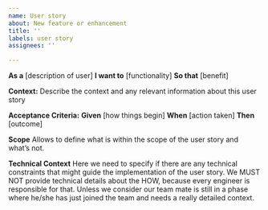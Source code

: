 ```yaml
---
name: User story
about: New feature or enhancement
title: ''
labels: user story
assignees: ''

---
```


**As a** [description of user]
**I want to** [functionality]
**So that** [benefit]

**Context:**
Describe the context and any relevant information about this user story

**Acceptance Criteria:**
**Given** [how things begin]
**When** [action taken]
**Then** [outcome]

**Scope**
Allows to define what is within the scope of the user story and what’s not.

**Technical Context**
Here we need to specify if there are any technical constraints that might guide the implementation of the user story.
We MUST NOT provide technical details about the HOW, because every engineer is responsible for that.
Unless we consider our team mate is still in a phase where he/she has just joined the team and needs a really detailed context.
